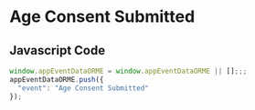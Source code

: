 # Age Consent Submitted

### 

## Javascript Code
```js
window.appEventDataORME = window.appEventDataORME || [];;;
appEventDataORME.push({
  "event": "Age Consent Submitted"
});
```








